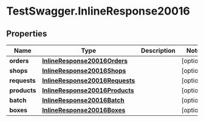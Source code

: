 # TestSwagger.InlineResponse20016

## Properties

Name | Type | Description | Notes
------------ | ------------- | ------------- | -------------
**orders** | [**InlineResponse20016Orders**](InlineResponse20016Orders.md) |  | [optional] 
**shops** | [**InlineResponse20016Shops**](InlineResponse20016Shops.md) |  | [optional] 
**requests** | [**InlineResponse20016Requests**](InlineResponse20016Requests.md) |  | [optional] 
**products** | [**InlineResponse20016Products**](InlineResponse20016Products.md) |  | [optional] 
**batch** | [**InlineResponse20016Batch**](InlineResponse20016Batch.md) |  | [optional] 
**boxes** | [**InlineResponse20016Boxes**](InlineResponse20016Boxes.md) |  | [optional] 


